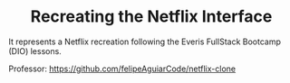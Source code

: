 <h1 align="center"> Recreating the Netflix Interface </h1>

It represents a Netflix recreation following the Everis FullStack Bootcamp (DIO) lessons.

Professor: https://github.com/felipeAguiarCode/netflix-clone
